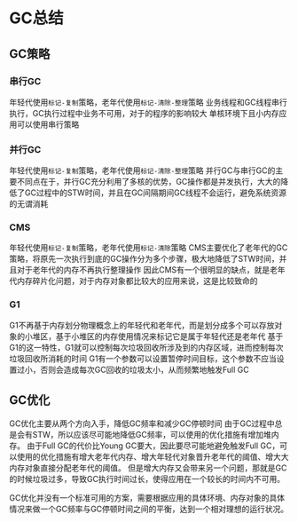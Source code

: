 # GC总结

## GC策略
### 串行GC
年轻代使用`标记-复制`策略，老年代使用`标记-清除-整理`策略
业务线程和GC线程串行执行，GC执行过程中业务不可用，对于的程序的影响较大
单核环境下且小内存应用可以使用串行策略
### 并行GC
年轻代使用`标记-复制`策略，老年代使用`标记-清除-整理`策略
并行GC与串行GC的主要不同点在于，并行GC充分利用了多核的优势，GC操作都是并发执行，大大的降低了GC过程中的STW时间，并且在GC间隔期间GC线程不会运行，避免系统资源的无谓消耗
### CMS
年轻代使用`标记-复制`策略，老年代使用`标记-清除`策略
CMS主要优化了老年代的GC策略，将原先一次执行到底的GC操作分为多个步骤，极大地降低了STW时间，并且对于老年代的内存不再执行整理操作
因此CMS有一个很明显的缺点，就是老年代内存碎片化问题，对于内存对象都比较大的应用来说，这是比较致命的
### G1
G1不再基于内存划分物理概念上的年轻代和老年代，而是划分成多个可以存放对象的小堆区，基于小堆区的内存使用情况来标记它是属于年轻代还是老年代
基于G1的这一特性，G1就可以控制每次垃圾回收所涉及到的内存区域，进而控制每次垃圾回收所消耗的时间
G1有一个参数可以设置暂停时间目标，这个参数不应当设置过小，否则会造成每次GC回收的垃圾太小，从而频繁地触发Full GC

## GC优化
GC优化主要从两个方向入手，降低GC频率和减少GC停顿时间
由于GC过程中总是会有STW，所以应该尽可能地降低GC频率，可以使用的优化措施有增加堆内存。
由于Full GC的代价比Young GC要大，因此要尽可能地避免触发Full GC，可以使用的优化措施有增大老年代内存、增大年轻代对象晋升老年代的阈值、增大大内存对象直接分配老年代的阈值。
但是增大内存又会带来另一个问题，那就是GC的时候垃圾过多，导致GC执行时间过长，使得应用在一个较长的时间内不可用。

GC优化并没有一个标准可用的方案，需要根据应用的具体环境、内存对象的具体情况来做一个GC频率与GC停顿时间之间的平衡，达到一个相对理想的运行状况。